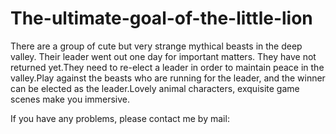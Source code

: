 # The-ultimate-goal-of-the-little-lion

There are a group of cute but very strange mythical beasts in the deep valley. Their leader went out one day for important matters. They have not returned yet.They need to re-elect a leader in order to maintain peace in the valley.Play against the beasts who are running for the leader, and the winner can be elected as the leader.Lovely animal characters, exquisite game scenes make you immersive.

If you have any problems, please contact me by mail: 
